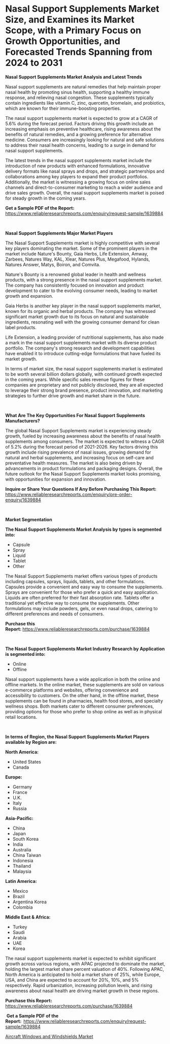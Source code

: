 <p><h1>Nasal Support Supplements Market Size, and Examines its Market Scope, with a Primary Focus on Growth Opportunities, and Forecasted Trends Spanning from 2024 to 2031</h1></p><p><strong>Nasal Support Supplements Market Analysis and Latest Trends</strong></p>
<p><p>Nasal support supplements are natural remedies that help maintain proper nasal health by promoting sinus health, supporting a healthy immune response, and relieving nasal congestion. These supplements typically contain ingredients like vitamin C, zinc, quercetin, bromelain, and probiotics, which are known for their immune-boosting properties.</p><p>The nasal support supplements market is expected to grow at a CAGR of 5.6% during the forecast period. Factors driving this growth include an increasing emphasis on preventive healthcare, rising awareness about the benefits of natural remedies, and a growing preference for alternative medicine. Consumers are increasingly looking for natural and safe solutions to address their nasal health concerns, leading to a surge in demand for nasal support supplements.</p><p>The latest trends in the nasal support supplements market include the introduction of new products with enhanced formulations, innovative delivery formats like nasal sprays and drops, and strategic partnerships and collaborations among key players to expand their product portfolios. Additionally, the market is witnessing a growing focus on online sales channels and direct-to-consumer marketing to reach a wider audience and drive sales growth. Overall, the nasal support supplements market is poised for steady growth in the coming years.</p></p>
<p><strong>Get a Sample PDF of the Report:&nbsp;</strong> <a href="https://www.reliableresearchreports.com/enquiry/request-sample/1639884">https://www.reliableresearchreports.com/enquiry/request-sample/1639884</a></p>
<p>&nbsp;</p>
<p><strong>Nasal Support Supplements Major Market Players</strong></p>
<p><p>The Nasal Support Supplements market is highly competitive with several key players dominating the market. Some of the prominent players in the market include Nature's Bounty, Gaia Herbs, Life Extension, Amway, Zarbees, Natures Way, KAL, Xlear, Natures Plus, Megafood, Hylands, Natures Answer, Matys, Boiron, and Comvita.</p><p>Nature's Bounty is a renowned global leader in health and wellness products, with a strong presence in the nasal support supplements market. The company has consistently focused on innovation and product development to cater to the evolving consumer needs, leading to market growth and expansion.</p><p>Gaia Herbs is another key player in the nasal support supplements market, known for its organic and herbal products. The company has witnessed significant market growth due to its focus on natural and sustainable ingredients, resonating well with the growing consumer demand for clean label products.</p><p>Life Extension, a leading provider of nutritional supplements, has also made a mark in the nasal support supplements market with its diverse product portfolio. The company's strong research and development capabilities have enabled it to introduce cutting-edge formulations that have fueled its market growth.</p><p>In terms of market size, the nasal support supplements market is estimated to be worth several billion dollars globally, with continued growth expected in the coming years. While specific sales revenue figures for these companies are proprietary and not publicly disclosed, they are all expected to leverage their strong brand presence, product innovation, and marketing strategies to further drive growth and market share in the future.</p></p>
<p>&nbsp;</p>
<p><strong>What Are The Key Opportunities For Nasal Support Supplements Manufacturers?</strong></p>
<p><p>The global Nasal Support Supplements market is experiencing steady growth, fueled by increasing awareness about the benefits of nasal health supplements among consumers. The market is expected to witness a CAGR of 5.2% during the forecast period of 2021-2026. Key factors driving this growth include rising prevalence of nasal issues, growing demand for natural and herbal supplements, and increasing focus on self-care and preventative health measures. The market is also being driven by advancements in product formulations and packaging designs. Overall, the future outlook for the Nasal Support Supplements market looks promising, with opportunities for expansion and innovation.</p></p>
<p><strong>Inquire or Share Your Questions If Any Before Purchasing This Report:</strong> <a href="https://www.reliableresearchreports.com/enquiry/pre-order-enquiry/1639884">https://www.reliableresearchreports.com/enquiry/pre-order-enquiry/1639884</a></p>
<p>&nbsp;</p>
<p><strong>Market Segmentation</strong></p>
<p><strong>The Nasal Support Supplements Market Analysis by types is segmented into:</strong></p>
<p><ul><li>Capsule</li><li>Spray</li><li>Liquid</li><li>Tablet</li><li>Other</li></ul></p>
<p><p>The Nasal Support Supplements market offers various types of products including capsules, sprays, liquids, tablets, and other formulations. Capsules provide a convenient and easy way to consume the supplements. Sprays are convenient for those who prefer a quick and easy application. Liquids are often preferred for their fast absorption rate. Tablets offer a traditional yet effective way to consume the supplements. Other formulations may include powders, gels, or even nasal drops, catering to different preferences and needs of consumers.</p></p>
<p><strong>Purchase this Report:&nbsp;</strong><a href="https://www.reliableresearchreports.com/purchase/1639884">https://www.reliableresearchreports.com/purchase/1639884</a></p>
<p>&nbsp;</p>
<p><strong>The Nasal Support Supplements Market Industry Research by Application is segmented into:</strong></p>
<p><ul><li>Online</li><li>Offline</li></ul></p>
<p><p>Nasal support supplements have a wide application in both the online and offline markets. In the online market, these supplements are sold on various e-commerce platforms and websites, offering convenience and accessibility to customers. On the other hand, in the offline market, these supplements can be found in pharmacies, health food stores, and specialty wellness shops. Both markets cater to different consumer preferences, providing options for those who prefer to shop online as well as in physical retail locations.</p></p>
<p>&nbsp;</p>
<p><strong>In terms of Region, the Nasal Support Supplements Market Players available by Region are:</strong></p>
<p>
    <p> <strong> North America: </strong>
        <ul>
            <li>United States</li>
            <li>Canada</li>
        </ul>
        </p> 
    <p> <strong> Europe: </strong>
        <ul>
            <li>Germany</li>
            <li>France</li>
            <li>U.K.</li>
            <li>Italy</li>
            <li>Russia</li>
        </ul>
        </p> 
    <p> <strong> Asia-Pacific: </strong>
        <ul>
            <li>China</li>
            <li>Japan</li>
            <li>South Korea</li>
            <li>India</li>
            <li>Australia</li>
            <li>China Taiwan</li>
            <li>Indonesia</li>
            <li>Thailand</li>
            <li>Malaysia</li>
        </ul>
        </p> 
    <p> <strong> Latin America: </strong>
        <ul>
            <li>Mexico</li>
            <li>Brazil</li>
            <li>Argentina Korea</li>
            <li>Colombia</li>
        </ul>
        </p> 
    <p> <strong> Middle East & Africa: </strong>
        <ul>
            <li>Turkey</li>
            <li>Saudi</li>
            <li>Arabia</li>
            <li>UAE</li>
            <li>Korea</li>
        </ul>
    </p>
    </p>
<p><p>The nasal support supplements market is expected to exhibit significant growth across various regions, with APAC projected to dominate the market, holding the largest market share percent valuation of 40%. Following APAC, North America is anticipated to hold a market share of 25%, while Europe, USA, and China are expected to account for 20%, 10%, and 5% respectively. Rapid urbanization, increasing pollution levels, and rising awareness about nasal health are driving market growth in these regions.</p></p>
<p><strong>Purchase this Report: </strong><a href="https://www.reliableresearchreports.com/purchase/1639884">https://www.reliableresearchreports.com/purchase/1639884</a></p>
<p>&nbsp;<strong>Get a Sample PDF of the Report:&nbsp;&nbsp;</strong><a href="https://www.reliableresearchreports.com/enquiry/request-sample/1639884">https://www.reliableresearchreports.com/enquiry/request-sample/1639884</a></p>
<p><strong></strong></p>
<p><p><a href="https://scarlet-rocket-c63.notion.site/Aircraft-Windows-and-Windshields-Market-Size-2024-2031-Global-Industrial-Analysis-Key-Geographica-11dd327f67434f9e8893cd34fcbf4cba">Aircraft Windows and Windshields Market</a></p></p>